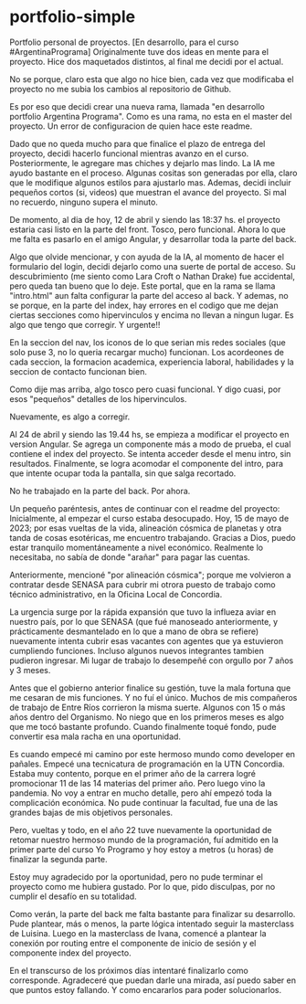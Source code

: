 # portfolio-simple
Portfolio personal de proyectos. [En desarrollo, para el curso #ArgentinaPrograma]
Originalmente tuve dos ideas en mente para el proyecto. Hice dos maquetados distintos, al final me decidi por el actual.

No se porque, claro esta que algo no hice bien, cada vez que modificaba el proyecto no me subia los cambios al repositorio de Github.

Es por eso que decidi crear una nueva rama, llamada "en desarrollo portfolio Argentina Programa". Como es una rama, no esta en el master 
del proyecto. Un error de configuracion de quien hace este readme. 

Dado que no queda mucho para que finalice el plazo de entrega del proyecto, decidi hacerlo funcional mientras avanzo en el curso. 
Posteriormente, le agregare mas chiches y dejarlo mas lindo. La IA me ayudo bastante en el proceso. Algunas cositas son generadas por ella,
claro que le modifique algunos estilos para ajustarlo mas. Ademas, decidi incluir pequeños cortos (si, videos) que muestran el avance del proyecto. 
Si mal no recuerdo, ninguno supera el minuto. 

De momento, al dia de hoy, 12 de abril y siendo las 18:37 hs. el proyecto estaria casi listo en la parte del front. Tosco, pero funcional. 
Ahora lo que me falta es pasarlo en el amigo Angular, y desarrollar toda la parte del back. 

Algo que olvide mencionar, y con ayuda de la IA, al momento de hacer el formulario del login, decidi dejarlo como una suerte de portal de acceso.
Su descubrimiento (me siento como Lara Croft o Nathan Drake) fue accidental, pero queda tan bueno que lo deje. Este portal, que en la rama se 
llama "intro.html" aun falta configurar la parte del acceso al back. Y ademas, no se porque, en la parte del index, hay errores en el codigo que 
me dejan ciertas secciones como hipervinculos y encima no llevan a ningun lugar. Es algo que tengo que corregir. Y urgente!!

En la seccion del nav, los iconos de lo que serian mis redes sociales (que solo puse 3, no lo queria recargar mucho) funcionan.
Los acordeones de cada seccion, la formacion academica, experiencia laboral, habilidades y la seccion de contacto funcionan bien. 

Como dije mas arriba, algo tosco pero cuasi funcional. Y digo cuasi, por esos "pequeños" detalles de los hipervinculos. 

Nuevamente, es algo a corregir.

Al 24 de abril y siendo las 19.44 hs, se empieza a modificar el proyecto en version Angular. Se agrega un componente más a modo de prueba, el cual contiene el index del proyecto. Se intenta acceder desde el menu intro, sin resultados. Finalmente, se logra acomodar el componente del intro, para que intente ocupar toda la pantalla, sin que salga recortado.

No he trabajado en la parte del back. Por ahora. 

Un pequeño paréntesis, antes de continuar con el readme del proyecto:
Inicialmente, al empezar el curso estaba desocupado. Hoy, 15 de mayo de 2023; por esas vueltas de la vida, alineación cósmica de planetas y otra tanda de cosas esotéricas, me encuentro trabajando. Gracias a Dios, puedo estar tranquilo momentáneamente a nivel económico. Realmente lo necesitaba, no sabía de donde "arañar" para pagar las cuentas. 

Anteriormente, mencioné "por alineación cósmica"; porque me volvieron a contratar desde SENASA para cubrir mi otrora puesto de trabajo como técnico administrativo, en la Oficina Local de Concordia. 

La urgencia surge por la rápida expansión que tuvo la influeza aviar en nuestro país, por lo que SENASA (que fué manoseado anteriormente, y prácticamente desmantelado en lo que a mano de obra se refiere) nuevamente intenta cubrir esas vacantes con agentes que ya estuvieron cumpliendo funciones. Incluso algunos nuevos integrantes tambien pudieron ingresar. Mi lugar de trabajo lo desempeñé con orgullo por 7 años y 3 meses. 

Antes que el gobierno anterior finalice su gestión, tuve la mala fortuna que me cesaran de mis funciones. Y no fuí el único. Muchos de mis compañeros de trabajo de Entre Ríos corrieron la misma suerte. Algunos con 15 o más años dentro del Organismo. No niego que en los primeros meses es algo que me tocó bastante profundo. Cuando finalmente toqué fondo, pude convertir esa mala racha en una oportunidad. 

Es cuando empecé mi camino por este hermoso mundo como developer en pañales. Empecé una tecnicatura de programación en la UTN Concordia. Estaba muy contento, porque en el primer año de la carrera logré promocionar 11 de las 14 materias del primer año. Pero luego vino la pandemia. No voy a entrar en mucho detalle, pero ahí empezó toda la complicación económica. No pude continuar la facultad, fue una de las grandes bajas de mis objetivos personales. 

Pero, vueltas y todo, en el año 22 tuve nuevamente la oportunidad de retomar nuestro hermoso mundo de la programación, fuí admitido en la primer parte del curso Yo Programo y hoy estoy a metros (u horas) de finalizar la segunda parte. 

Estoy muy agradecido por la oportunidad, pero no pude terminar el proyecto como me hubiera gustado. Por lo que, pido disculpas, por no cumplir el desafío en su totalidad. 

Como verán, la parte del back me falta bastante para finalizar su desarrollo. Pude plantear, más o menos, la parte lógica intentado seguir la masterclass de Luisina. Luego en la masterclass de Ivana, comencé a plantear la conexión por routing entre el componente de inicio de sesión y el componente index del proyecto. 

En el transcurso de los próximos días intentaré finalizarlo como corresponde. Agradeceré que puedan darle una mirada, así puedo saber en que puntos estoy fallando. Y como encararlos para poder solucionarlos.
